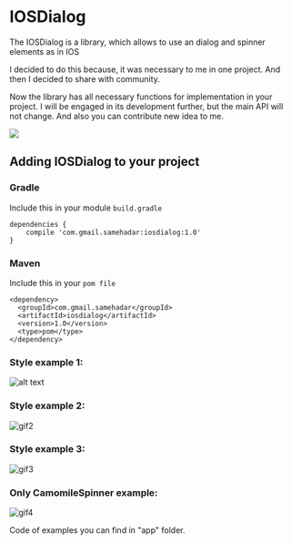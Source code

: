 # IOSDialog
The IOSDialog is a library, which allows to use an dialog and spinner elements as in IOS

I decided to do this because, it was necessary to me in one project. And then I decided to share with community.

Now the library has all necessary functions for implementation in your project. I will be engaged in its development further, but the main API will not change. And also you can contribute new idea to me.

<a href='https://bintray.com/samehadarcam/maven/IOSDialog?source=watch' alt='Get automatic notifications about new "IOSDialog" versions'><img src='https://www.bintray.com/docs/images/bintray_badge_bw.png'></a>

## Adding IOSDialog to your project

### Gradle

Include this in your module ```build.gradle```
```
dependencies {
    compile 'com.gmail.samehadar:iosdialog:1.0'
}
```
### Maven

Include this in your ```pom file```
```
<dependency>
  <groupId>com.gmail.samehadar</groupId>
  <artifactId>iosdialog</artifactId>
  <version>1.0</version>
  <type>pom</type>
</dependency>
```
### Style example 1:

![alt text][gif1]

### Style example 2:

![][gif2]

### Style example 3:

![][gif3]

### Only CamomileSpinner example:

![][gif4]

Code of examples you can find in "app" folder.

[gif1]: https://github.com/Samehadar/IOSDialog/blob/master/gif1.gif "gif1"
[gif2]: https://github.com/Samehadar/IOSDialog/blob/master/gif2.gif "gif2"
[gif3]: https://github.com/Samehadar/IOSDialog/blob/master/gif3.gif "gif3"
[gif4]: https://github.com/Samehadar/IOSDialog/blob/master/gif4.gif "gif4"
